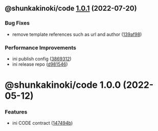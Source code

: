 ## @shunkakinoki/code [1.0.1](https://github.com/shunkakinoki/contracts/compare/@shunkakinoki/code@1.0.0...@shunkakinoki/code@1.0.1) (2022-07-20)

### Bug Fixes

- remove template references such as url and author ([139af98](https://github.com/shunkakinoki/contracts/commit/139af98ef46346d25875224520c58502befa44c1))

### Performance Improvements

- ini publish config ([3869312](https://github.com/shunkakinoki/contracts/commit/3869312ec4a979930e54bacb6ebae3d2078818cd))
- ini release repo ([d981546](https://github.com/shunkakinoki/contracts/commit/d981546cf1a440703acee787be764d3afaf053bc))

# @shunkakinoki/code 1.0.0 (2022-05-12)

### Features

- ini CODE contract ([147494b](https://github.com/shunkakinoki/contracts/commit/147494ba817357aea9e6b68b9a2fb10af7f4ad7a))
